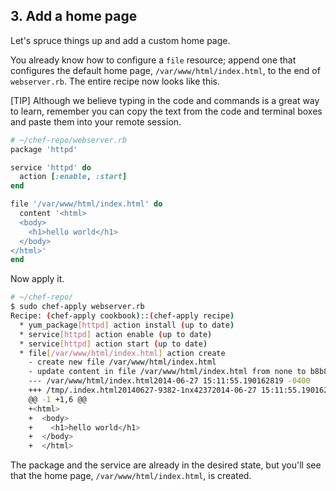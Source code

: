 ## 3. Add a home page

Let's spruce things up and add a custom home page.

You already know how to configure a `file` resource; append one that configures the default home page, <code class="file-path">/var/www/html/index.html</code>, to the end of <code class="file-path">webserver.rb</code>. The entire recipe now looks like this.

[TIP] Although we believe typing in the code and commands is a great way to learn, remember you can copy the text from the code and terminal boxes and paste them into your remote session.

```ruby
# ~/chef-repo/webserver.rb
package 'httpd'

service 'httpd' do
  action [:enable, :start]
end

file '/var/www/html/index.html' do
  content '<html>
  <body>
    <h1>hello world</h1>
  </body>
</html>'
end
```

Now apply it.

```bash
# ~/chef-repo/
$ sudo chef-apply webserver.rb
Recipe: (chef-apply cookbook)::(chef-apply recipe)
  * yum_package[httpd] action install (up to date)
  * service[httpd] action enable (up to date)
  * service[httpd] action start (up to date)  
  * file[/var/www/html/index.html] action create
    - create new file /var/www/html/index.html
    - update content in file /var/www/html/index.html from none to b8b8af
    --- /var/www/html/index.html2014-06-27 15:11:55.190162819 -0400
    +++ /tmp/.index.html20140627-9382-1nx42372014-06-27 15:11:55.190162819 -0400
    @@ -1 +1,6 @@
    +<html>
    +  <body>
    +    <h1>hello world</h1>
    +  </body>
    +  </html>
```

The package and the service are already in the desired state, but you'll see that the home page, <code class="file-path">/var/www/html/index.html</code>, is created.
